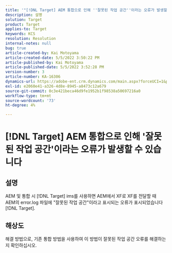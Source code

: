 ```yaml
---
title: '"[!DNL Target] AEM 통합으로 인해 ''잘못된 작업 공간''이라는 오류가 발생할 수 있습니다'
description: 설명
solution: Target
product: Target
applies-to: Target
keywords: KCS
resolution: Resolution
internal-notes: null
bug: true
article-created-by: Kai Motoyama
article-created-date: 5/5/2022 3:50:22 PM
article-published-by: Kai Motoyama
article-published-date: 5/5/2022 3:52:28 PM
version-number: 3
article-number: KA-16306
dynamics-url: https://adobe-ent.crm.dynamics.com/main.aspx?forceUCI=1&pagetype=entityrecord&etn=knowledgearticle&id=db773d0d-8bcc-ec11-a7b5-6045bd00d995
exl-id: e2060e41-a326-4d8e-8945-a8473c12a679
source-git-commit: 0c3e421beca46d9fe1952b1f98538a50697216a0
workflow-type: tm+mt
source-wordcount: '73'
ht-degree: 4%

---
```


# [!DNL Target] AEM 통합으로 인해 &#39;잘못된 작업 공간&#39;이라는 오류가 발생할 수 있습니다

## 설명


AEM 및 통합 시 [!DNL Target] ims를 사용하면 AEM에서 XF로 XF를 전달할 때 AEM의 error.log 파일에 &quot;잘못된 작업 공간&quot;이라고 표시되는 오류가 표시되었습니다 [!DNL Target].


## 해상도


해결 방법으로, 기존 통합 방법을 사용하여 이 방법이 잘못된 작업 공간 오류를 해결하는지 확인하십시오.
